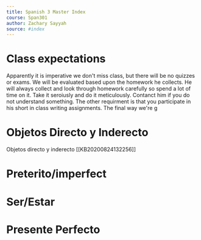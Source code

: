 ```yaml
---
title: Spanish 3 Master Index
course: Span301
author: Zachary Sayyah
source: #index
---
```

# Class expectations
Apparently it is imperative we don't miss class, but there will be no quizzes or exams. We will be evaluated based upon the homework he collects. He will always collect and look through homework carefully so spend a lot of time on it. Take it seroiusly and do it meticulously. Contanct him if you do not understand something. The other requirment is that you participate in his short in class writing assignments. The final way we're g
# Objetos Directo y Inderecto
Objetos directo y inderecto 
[[KB20200824132256]]
# Preterito/imperfect
# Ser/Estar
# Presente Perfecto